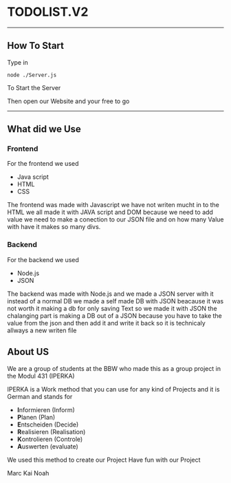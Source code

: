 # TODOLIST.V2
- - -
## How To Start
Type in

`node ./Server.js`

To Start the Server

Then open our Website
and your free to go
- - -
## What did we Use
### Frontend
For the frontend we used 
- Java script
- HTML
- CSS

The frontend was made with Javascript we have not writen mucht in to the HTML we all made it with JAVA script and DOM because we need to add value we need to make a conection to our JSON file and on how many Value with have it makes so many divs.
### Backend
For the backend we used 
- Node.js 
- JSON

The backend was made with Node.js and we made a JSON server with it instead of a normal DB we made a self made DB with JSON beacause it was not worth it making a db for only saving Text so we made it with JSON the chalanging part is making a DB out of a JSON because you have to take the value from the json and then add it and write it back so it is technicaly allways a new writen file

## About US

We are a group of students at the BBW who made this as a group project in the Modul 431 (IPERKA)

IPERKA is a Work method that you can use for any kind of Projects and it is German and stands for 

- **I**nformieren (Inform)
- **P**lanen (Plan)
- **E**ntscheiden (Decide)
- **R**ealisieren (Realisation)
- **K**ontrolieren (Controle)
- **A**uswerten (evaluate)

We used this method to create our Project 
Have fun with our Project 

Marc Kai Noah
